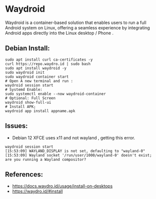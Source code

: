 Waydroid
========

Waydroid is a container-based solution that enables users to run a full Android system on Linux, offering a seamless experience by integrating Android apps directly into the Linux desktop / Phone . 

Debian Install:
---------------
```
sudo apt install curl ca-certificates -y
curl https://repo.waydro.id | sudo bash
sudo apt install waydroid -y
sudo waydroid init
sudo waydroid container start
# Open A new terminal and run :
waydroid session start
# Systemd Enable:
sudo systemctl enable --now waydroid-container
# Optional: Full Screen
waydroid show-full-ui
# Install APK;
waydroid app install appname.apk
```

Issues:
-------
* Debian 12 XFCE uses x11 and not wayland , getting this error.
```
waydroid session start
[15:53:09] WAYLAND_DISPLAY is not set, defaulting to "wayland-0"
[15:53:09] Wayland socket '/run/user/1000/wayland-0' doesn't exist; are you running a Wayland compositor?
```

References:
-----------
* https://docs.waydro.id/usage/install-on-desktops
* https://waydro.id/#install